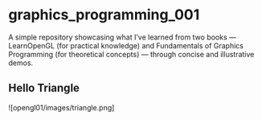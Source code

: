 # graphics_programming_001
A simple repository showcasing what I’ve learned from two books — LearnOpenGL (for practical knowledge) and Fundamentals of Graphics Programming (for theoretical concepts) — through concise and illustrative demos.



## Hello Triangle 
![opengl01/images/triangle.png]
